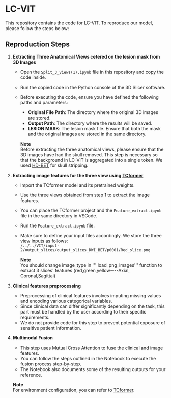 # LC-VIT

This repository contains the code for LC-VIT. To reproduce our model, please follow the steps below:

## Reproduction Steps

1. **Extracting Three Anatomical Views cetered on the lesion mask from 3D Images**  
   - Open the `Split_3_views(1).ipynb` file in this repository and copy the code inside.  
   - Run the copied code in the Python console of the 3D Slicer software.  
   - Before executing the code, ensure you have defined the following paths and parameters:  
     - **Original File Path**: The directory where the original 3D images are stored.  
     - **Output Path**: The directory where the results will be saved.  
     - **LESION MASK**: The lesion mask file. Ensure that both the mask and the original images are stored in the same directory.

      **Note**  
       Before extracting the three anatomical views, please ensure that the 3D images have had the skull removed. This step is necessary so that the background in LC-VIT is aggregated into a single token. We used [HD-BET](https://github.com/MIC-DKFZ/HD-BET) for skull stripping.


2. **Extracting image features for the three view using [TCformer](https://github.com/zengwang430521/TCFormer)**
   - Import the TCformer model and its pretrained weights.
   - Use the three views obtained from step 1 to extract the  image features.
   - You can place the TCformer project and the `Feature_extract.ipynb` file in the same directory in VSCode.
   - Run the `Feature_extract.ipynb` file.
   - Make sure to define your input files accordingly. We store the three view inputs as follows:  
     `/../../VIT/input-2/output_slices/output_slices_DWI_BET/p0001/Red_slice.png`

     **Note**  
       You should change image_type  in ''' load_png_images''' function to extract 3 slices' features (red,green,yellow----Axial, Coronal,Sagittal)


3. **Clinical features preprocessing** 
   - Preprocessing of clinical features involves imputing missing values and encoding various categorical variables.
   - Since clinical data can differ significantly depending on the task, this part must be handled by the user according to their specific requirements.
   - We do not provide code for this step to prevent potential exposure of sensitive patient information.
   
  
4. **Multimodal Fusion**  
   - This step uses Mutual Cross Attention to fuse the clinical and image features.
   - You can follow the steps outlined in the Notebook to execute the fusion process step-by-step.
   - The Notebook also documents some of the resulting outputs for your reference.

   **Note**  
       For environment configuration, you can  refer to [TCformer](https://github.com/zengwang430521/TCFormer).
  
   




